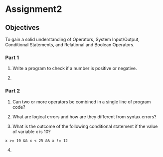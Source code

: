# Assignment2

## Objectives

To gain a solid understanding of Operators, System Input/Output, Conditional Statements, and Relational and Boolean Operators.

### Part 1

1. Write a program to check if a number is positive or negative.

2. 

### Part 2

1. Can two or more operators be combined in a single line of program code?

2. What are logical errors and how are they different from syntax errors?

3. What is the outcome of the following conditional statement if the value of variable x is 10?
```
x >= 10 && x < 25 && x != 12
```

4. 



